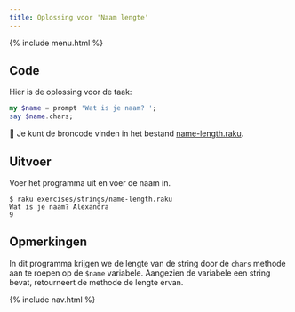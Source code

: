 ```yaml
---
title: Oplossing voor 'Naam lengte'
---
```


{% include menu.html %}

## Code

Hier is de oplossing voor de taak:

```raku
my $name = prompt 'Wat is je naam? ';
say $name.chars;
```

🦋 Je kunt de broncode vinden in het bestand [name-length.raku](https://github.com/ash/raku-course/blob/master/exercises/strings/name-length.raku).

## Uitvoer

Voer het programma uit en voer de naam in.

```console
$ raku exercises/strings/name-length.raku 
Wat is je naam? Alexandra
9
```

## Opmerkingen

In dit programma krijgen we de lengte van de string door de `chars` methode aan te roepen op de `$name` variabele. Aangezien de variabele een string bevat, retourneert de methode de lengte ervan.

{% include nav.html %}